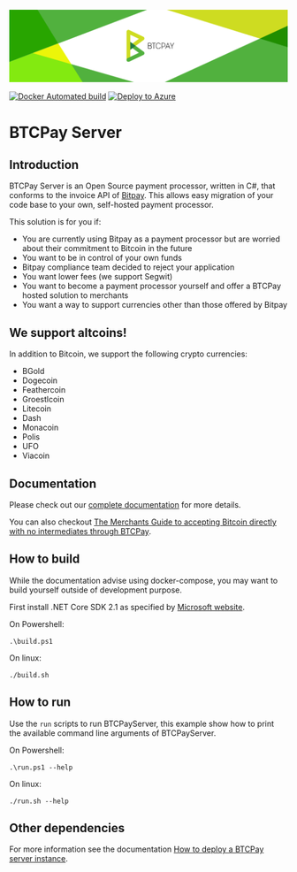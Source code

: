 
![BTCPay Server](BTCPayServer/wwwroot/img/btc_pay_BG_twitter.png)

[![Docker Automated build](https://img.shields.io/docker/automated/jrottenberg/ffmpeg.svg)](https://hub.docker.com/r/nicolasdorier/btcpayserver/)
[![Deploy to Azure](https://azuredeploy.net/deploybutton.svg)](https://portal.azure.com/#create/Microsoft.Template/uri/https%3A%2F%2Fraw.githubusercontent.com%2Fbtcpayserver%2Fbtcpayserver-azure%2Fmaster%2Fazuredeploy.json)

# BTCPay Server

## Introduction 

BTCPay Server is an Open Source payment processor, written in C#, that conforms to the invoice API of [Bitpay](https://bitpay.com/).
This allows easy migration of your code base to your own, self-hosted payment processor.

This solution is for you if:

* You are currently using Bitpay as a payment processor but are worried about their commitment to Bitcoin in the future
* You want to be in control of your own funds
* Bitpay compliance team decided to reject your application
* You want lower fees (we support Segwit)
* You want to become a payment processor yourself and offer a BTCPay hosted solution to merchants
* You want a way to support currencies other than those offered by Bitpay

## We support altcoins!

In addition to Bitcoin, we support the following crypto currencies:

* BGold
* Dogecoin
* Feathercoin
* Groestlcoin
* Litecoin
* Dash
* Monacoin
* Polis
* UFO
* Viacoin

## Documentation

Please check out our [complete documentation](https://github.com/btcpayserver/btcpayserver-doc) for more details.

You can also checkout [The Merchants Guide to accepting Bitcoin directly with no intermediates through BTCPay](https://www.reddit.com/r/Bitcoin/comments/81h1oy/the_merchants_guide_to_accepting_bitcoin_directly/).

## How to build

While the documentation advise using docker-compose, you may want to build yourself outside of development purpose.

First install .NET Core SDK 2.1 as specified by [Microsoft website](https://www.microsoft.com/net/download/dotnet-core).

On Powershell:
```
.\build.ps1
```

On linux:
```
./build.sh
```

## How to run

Use the `run` scripts to run BTCPayServer, this example show how to print the available command line arguments of BTCPayServer.

On Powershell:
```
.\run.ps1 --help
```

On linux:
```
./run.sh --help
```

## Other dependencies

For more information see the documentation [How to deploy a BTCPay server instance](https://github.com/btcpayserver/btcpayserver-doc/blob/master/Deployment.md).
